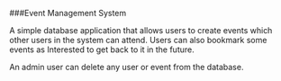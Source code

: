 ###Event Management System

A simple database application that allows users to create events which other users in the system can attend. Users can also bookmark some events as Interested to get back to it in the future.

An admin user can delete any user or event from the database.
